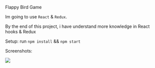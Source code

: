 Flappy Bird Game

Im going to use `React` & `Redux`.

By the end of this project, i have understand more knowledge in React hooks & Redux

Setup:
run `npm install` && `npm start`

Screenshots:

<img src="https://i.imgur.com/X83Hwic.png" />
